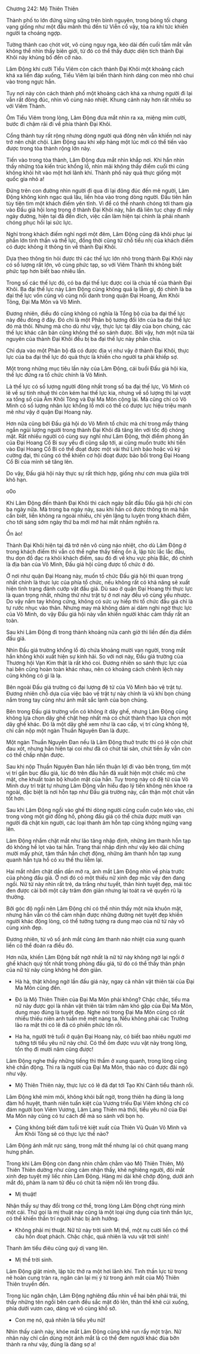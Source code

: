 




Chương 242: Mộ Thiên Thiên


Thành phố to lớn đứng sừng sững trên bình nguyên, trong bóng tối chạng vạng giống như một đầu mãnh thú đến từ Viễn cổ vậy, tỏa ra khí tức khiến người ta choáng ngợp.

Tường thành cao chót vót, vô cùng nguy nga, kéo dài đến cuối tầm mắt vẫn không thể nhìn thấy biên giới, từ đó có thể thấy được diện tích thành Đại Khôi này khủng bố đến cỡ nào.

Lâm Động khi cưỡi Tiểu Viêm còn cách thành Đại Khôi một khoảng cách khá xa liền đáp xuống, Tiểu Viêm lại biến thành hình dáng con mèo nhỏ chui vào trong ngực hắn.

Tuy nơi này còn cách thành phố một khoảng cách khá xa nhưng người đi lại vẫn rất đông đúc, nhìn vô cùng náo nhiệt. Khung cảnh này hơn rất nhiều so với Viêm Thành.

Ôm Tiểu Viêm trong lòng, Lâm Động đưa mắt nhìn ra xa, miệng mỉm cười, bước đi chậm rãi đi về phía thành Đại Khôi.

Cổng thành tuy rất rộng nhưng dòng người quá đông nên vẫn khiến nơi này trở nên chật chội. Lâm Động sau khi xếp hàng một lúc mới có thể tiến vào được trong tòa thành rộng lớn này.

Tiến vào trong tòa thành, Lâm Động đưa mắt nhìn khắp nơi. Khi hắn nhìn thấy những tòa kiến trúc khổng lồ, nhìn mãi không thấy điểm cuối thì cũng không khỏi hít vào một hơi lãnh khí. Thành phố này quả thực giống một quốc gia nhỏ a!

Đứng trên con đường nhìn người đi qua đi lại đông đúc đến mê người, Lâm Động không kinh ngạc quá lâu, liền hòa vào trong dòng người. Đầu tiên hắn tùy tiện tìm một khách điếm yên tĩnh. Vì để có thể nhanh chóng tới tham gia vào Đấu giá hội long trọng ở thành Đại Khôi này, hắn đã liên tục chạy đi mấy ngày đường, hiện tại đã đến đích, việc cần làm hiện tại chính là phải nhanh chóng phục hồi lại sức lực.

Nghỉ trong khách điếm nghỉ ngơi một đêm, Lâm Động cũng đã khôi phục lại phần lớn tinh thần và thể lực, đồng thời cũng từ chỗ tiểu nhị của khách điếm có được không ít thông tin về thành Đại Khôi.

Dựa theo thông tin hỏi được thì các thế lực lớn nhỏ trong thành Đại Khôi này có số lượng rất lớn, vô cùng phức tạp, so với Viêm Thành thì không biết phức tạp hơn biết bao nhiêu lần.

Trong số các thế lực đó, có ba đại thế lực được coi là chúa tể của thành Đại Khôi. Ba đại thế lực này Lâm Động cũng không quá lạ lẫm gì, đó chính là ba đại thế lực vốn cũng vô cùng nổi danh trong quận Đại Hoang, Âm Khôi Tông, Đại Ma Môn và Võ Minh.

Đương nhiên, điều đó cũng không có nghĩa là Tổng bộ của ba đại thế lực này đều đóng ở đây. Đó chỉ là một Phân bộ tương đối lớn của ba đại thế lực đó mà thôi. Nhưng mà cho dù như vậy, thực lực tại đây của bọn chúng, các thế lực khác căn bản cũng không thể so sánh được. Bởi vậy, hơn một nửa tài nguyên của thành Đại Khôi đều bị ba đại thế lực này phân chia.

Chỉ dựa vào một Phân bộ đã có được địa vị như vậy ở thành Đại Khôi, thực lực của ba đại thế lực đó quả thực là khiến cho người ta phải khiếp sợ.

Một trong những mục tiêu lần này của Lâm Động, cái buổi Đấu giá hội kia, thế lực đứng ra tổ chức chính là Võ Minh.

Là thế lực có số lượng người đông nhất trong số ba đại thế lực, Võ Minh có lẽ về sự tinh nhuệ thì còn kém hai thế lực kia, nhưng về số lượng thì lại vượt xa tổng số của Âm Khôi Tông và Đại Ma Môn cộng lại. Mà cũng chỉ có Võ Minh có số lượng nhân lực khổng lồ mới có thể có được lực hiệu triệu mạnh mẽ như vậy ở quận Đại Hoang này.

Hơn nữa cũng bởi Đấu giá hội do Võ Minh tổ chức mà chỉ trong mấy tháng ngắn ngủi lượng người trong thành Đại Khôi đã tăng lên với tốc độ chóng mặt. Rất nhiều người có cùng suy nghĩ như Lâm Động, thời điểm phong ấn của Đại Hoang Cổ Bi suy yếu đi cũng sắp tới, ai cũng muốn trước khi tiến vào Đại Hoang Cổ Bi có thể đoạt được một vài thứ Linh bảo hoặc vũ kỹ cường đại, thì cũng có thể khiến cơ hội đoạt được bảo bối trong Đại Hoang Cổ Bi của mình sẽ tăng lên.

Do vậy, Đấu giá hội này thực sự rất thích hợp, giống như cơn mưa giữa trời khô hạn.

o0o

Khi Lâm Động đến thành Đại Khôi thì cách ngày bắt đầu Đấu giá hội chỉ còn ba ngày nữa. Mà trong ba ngày này, sau khi hắn có được thông tin mà hắn cần biết, liền không ra ngoài nhiều, chỉ yên lặng tu luyện trong khách điếm, cho tới sáng sớm ngày thứ ba mới mở hai mắt nhắm nghiền ra.

Ồn ào!

Thành Đại Khôi hiện tại đã trở nên vô cùng náo nhiệt, cho dù Lâm Động ở trong khách điếm thì vẫn có thể nghe thấy tiếng ồn ã, lập tức lắc lắc đầu, thu dọn đồ đạc ra khỏi khách điếm, sau đó đi về khu vực phía Bắc, đó chính là địa bàn của Võ Minh, Đấu giá hội cũng được tổ chức ở đó.

Ở nơi như quận Đại Hoang này, muốn tổ chức Đấu giá hội thì quan trọng nhất chính là thực lực của phía tổ chức, nếu không rất có khả năng sẽ xuất hiện tình trạng đánh cướp vật đấu giá. Dù sao ở quận Đại Hoang thì thực lực là quan trọng nhất, những thứ như trật tự ở nơi này đều vô cùng yếu nhược. Do vậy nắm tay không cứng, không có sức uy hiếp thì tổ chức đấu giá chỉ là tự rước nhục vào thân. Nhưng may mà không dám ai dám nghi ngờ thực lực của Võ Minh, do vậy Đấu giá hội này vẫn khiến người khác cảm thấy rất an toàn.

Sau khi Lâm Động đi trong thành khoảng nửa canh giờ thì liền đến địa điểm đấu giá.

Nhìn Đấu giá trường khổng lồ đủ chứa khoảng mười vạn người, trong mắt hắn không khỏi xuất hiện sự kinh hãi. So với nơi này, Đấu giá trường của Thương hội Vạn Kim thật là rất khó coi. Đương nhiên so sánh thực lực của hai bên cũng hoàn toàn khác nhau, nên có khoảng cách chênh lệch này cũng không có gì là lạ.

Bên ngoài Đấu giá trường có đại lượng đệ tử của Võ Minh bảo vệ trật tự. Đương nhiên chỗ dựa của việc bảo vệ trật tự này chính là vũ khí bọn chúng nắm trong tay cũng như ánh mắt sắc lạnh của bọn chúng.

Bên trong Đấu giá trường vốn có không ít dãy ghế, nhưng Lâm Động cũng không lựa chọn dãy ghế chật hẹp nhất mà có chút thành thạo lựa chọn một dãy ghế khác. Đó là một dãy ghế xem như là cao cấp, vị trí cũng không tệ, chỉ cần nộp một ngàn Thuần Nguyên Đan là được.

Một ngàn Thuần Nguyên Đan nếu là Lâm Động thuở trước thì có lẽ còn chút đau xót, nhưng hắn hiện tại coi như đã có chút tài sản, chút tiền ấy vẫn còn có thể chấp nhận được.

Sau khi nộp Thuần Nguyên Đan hắn liền thuận lợi đi vào bên trong, tìm một vị trí gần bục đấu giá, lúc đó trên đầu hắn đã xuất hiện một chiếc mũ che mặt, che khuất toàn bộ khuôn mặt của hắn. Tuy trong này có đệ tử của Võ Minh duy trì trật tự nhưng Lâm Động vẫn hiểu đạo lý tiền không nên khoe ra ngoài, đặc biệt là nơi hỗn tạp như Đấu giá trường này, cẩn thận một chút vẫn tốt hơn.

Sau khi Lâm Động ngồi vào ghế thì dòng người cũng cuồn cuộn kéo vào, chỉ trong vòng một giờ đồng hồ, phòng đấu giá có thể chứa được mười vạn người đã chật kín người, các loại thanh âm hỗn tạp cũng không ngừng vang lên.

Lâm Động nhắm chặt mắt như lão tăng nhập định, những âm thanh hỗn tạp đó không hề lọt vào tai hắn. Trạng thái nhập định như vậy kéo dài chừng mười mấy phút, tâm thần hắn chợt động, những âm thanh hỗn tạp xung quanh hắn tựa hồ có xu thế thu liễm lại.

Hai mắt nhắm chặt dần dần mở ra, ánh mắt Lâm Động nhìn về phía trước của phòng đấu giá. Ở nơi đó có một thiếu nữ xinh đẹp mặc váy đen đang ngồi. Nữ tử này nhìn rất trẻ, da trắng như tuyết, thân hình tuyệt đẹp, mái tóc đen được cài bởi một cây trâm đơn giản nhưng lại toát ra vẻ quyến rũ lạ thường.

Bởi góc độ ngồi nên Lâm Động chỉ có thể nhìn thấy một nửa khuôn mặt, nhưng hắn vẫn có thể cảm nhận được những đường nét tuyệt đẹp khiến người khác động lòng, có thể tưởng tượng ra dung mạo của nữ tử này vô cùng xinh đẹp.

Đương nhiên, từ vô số ánh mắt cùng âm thanh náo nhiệt của xung quanh liền có thể đoán ra điều đó.

Hơn nữa, khiến Lâm Động bất ngờ nhất là nữ tử này không ngờ lại ngồi ở ghế khách quý tốt nhất trong phòng đấu giá, từ đó có thể thấy thân phận của nữ tử này cũng không hề đơn giản.

- Hà hà, thật không ngờ lần đấu giá này, ngay cả nhân vật thiên tài của Đại Ma Môn cũng đến.

- Đó là Mộ Thiên Thiên của Đại Ma Môn phải không? Chậc chậc, tiểu ma nữ này được gọi là nhân vật thiên tài trăm năm khó gặp của Đại Ma Môn, dung mạo đúng là tuyệt đẹp. Nghe nói trong Đại Ma Môn cũng có rất nhiều thiếu niên anh tuấn mê mệt nàng ta. Nếu không phải các Trưởng lão ra mặt thì có lẽ đã có phiền phức lớn rồi.

- Ha ha, người trẻ tuổi ở quận Đại Hoang này, có biết bao nhiêu người mơ tưởng tới tiểu yêu nữ này chứ. Có thể ôm được vưu vật này trong lòng, tổn thọ đi mười năm cũng được!

Lâm Động nghe thấy những tiếng thì thầm ở xung quanh, trong lòng cũng khẽ chấn động. Thì ra là người của Đại Ma Môn, thảo nào có được đãi ngộ như vậy.

- Mộ Thiên Thiên này, thực lực có lẽ đã đạt tới Tạo Khí Cảnh tiểu thành rồi.

Lâm Động khẽ mím môi, không khỏi bất ngờ, trong thiên hạ đúng là long đàm hổ huyệt, thanh niên tuấn kiệt của Vương triều Đại Viêm không chỉ có đám người bọn Viêm Vương, Lâm Lang Thiên mà thôi, tiểu yêu nữ của Đại Ma Môn này cũng có tư cách để mà so sánh với bọn họ.

- Cũng không biết đám tuổi trẻ kiệt xuất của Thiên Vũ Quán Võ Minh và Âm Khôi Tông sẽ có thực lực thế nào?

Lâm Động ánh mắt rực sáng, trong mắt thế nhưng lại có chút quang mang hưng phấn.

Trong khi Lâm Động còn đang nhìn chằm chằm vào Mộ Thiên Thiên, Mộ Thiên Thiên dường như cũng cảm nhận thấy, khẽ nghiêng người, đôi mắt xinh đẹp tuyệt mỹ liếc nhìn Lâm Động. Hàng mi dài khẽ chớp động, dưới ánh mắt đó, phàm là nam tử đều có chút tà niệm nổi lên trong đầu.

- Mị thuật!

Nhận thấy sự thay đổi trong cơ thể, trong lòng Lâm Động chợt rùng mình một cái. Thứ gọi là mị thuật này cũng là một loại ứng dụng của tinh thần lực, có thể khiến thần trí người khác bị ảnh hưởng.

- Không phải mị thuật. Nữ tử này trời sinh Mị thể, một nụ cười liền có thể câu hồn đoạt phách. Chậc chậc, quả nhiên là vưu vật trời sinh!

Thanh âm tiểu điêu cũng quỷ dị vang lên.

- Mị thể trời sinh.

Lâm Động giật mình, lập tức thở ra một hơi lãnh khí. Tinh thần lực từ trong nê hoàn cung tràn ra, ngăn cản lại mị ý từ trong ánh mắt của Mộ Thiên Thiên truyền đến.

Trong lúc ngăn chặn, Lâm Động nghiêng đầu nhìn về hai bên phải trái, thì thấy những tên ngồi bên cạnh đều sắc mặt đỏ lên, thân thể khẽ cúi xuống, phía dưới vươn cao, dáng vẻ vô cùng khổ sở.

- Con mẹ nó, quả nhiên là tiểu yêu nữ!

Nhìn thấy cảnh này, khóe mắt Lâm Động cũng khẽ run rẩy một trận. Nữ nhân này chỉ cần dùng một ánh mắt là có thể đem người khác đùa bỡn thành ra như vậy, đúng là đáng sợ a!




